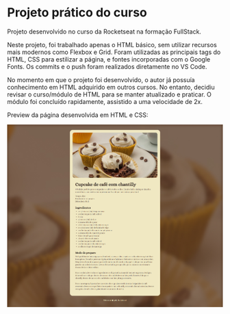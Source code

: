 # Projeto prático do curso

Projeto desenvolvido no curso da Rocketseat na formação FullStack.

Neste projeto, foi trabalhado apenas o HTML básico, sem utilizar recursos mais modernos como Flexbox e Grid. Foram utilizadas as principais tags do HTML, CSS para estilizar a página, e fontes incorporadas com o Google Fonts. Os commits e o push foram realizados diretamente no VS Code.

No momento em que o projeto foi desenvolvido, o autor já possuía conhecimento em HTML adquirido em outros cursos. No entanto, decidiu revisar o curso/módulo de HTML para se manter atualizado e praticar. O módulo foi concluído rapidamente, assistido a uma velocidade de 2x.

Preview da página desenvolvida em HTML e CSS:

![Imagem do projeto](assets/img-do-projeto.png)